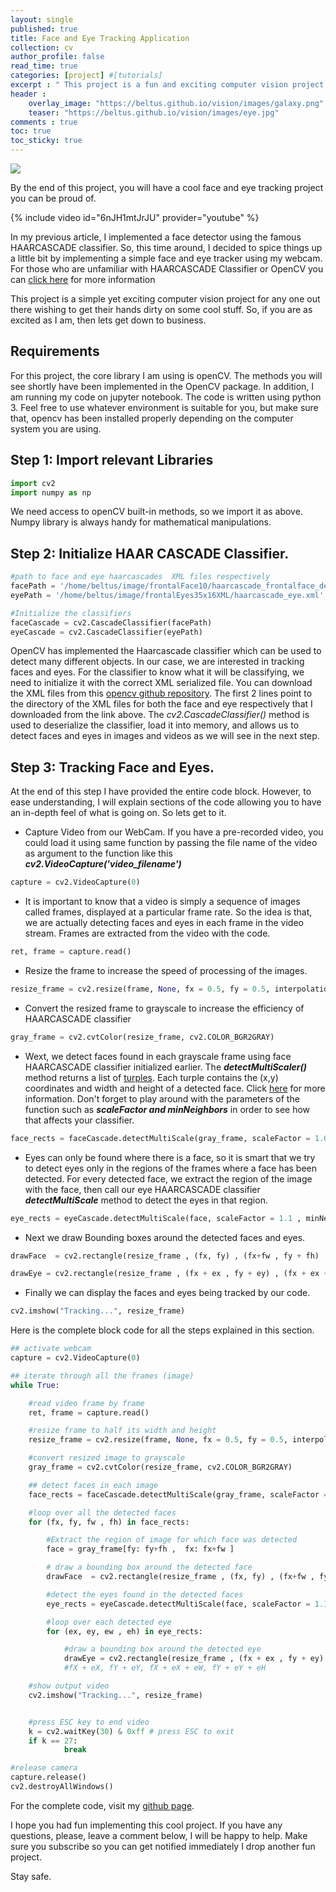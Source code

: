 ```yaml
---
layout: single
published: true
title: Face and Eye Tracking Application
collection: cv
author_profile: false
read_time: true
categories: [project] #[tutorials]
excerpt : " This project is a fun and exciting computer vision project for anyone out there wishing to have a taste of what computer vision is. Who knows? Your journey might start here."
header :
    overlay_image: "https://beltus.github.io/vision/images/galaxy.png"
    teaser: "https://beltus.github.io/vision/images/eye.jpg"
comments : true
toc: true
toc_sticky: true
---
```


![](https://beltus.github.io/vision/images/eye.jpg)

By the end of this project, you will have a cool face and eye tracking project you can be proud of.

{% include video id="6nJH1mtJrJU" provider="youtube" %}


In my previous article, I implemented a face detector using the famous HAARCASCADE classifier. So, this time around, I decided to spice things up a little bit by implementing a simple face and eye tracker using my webcam. For those who are unfamiliar with HAARCASCADE Classifier or OpenCV you can [click here](https://beltus.github.io/vision/project/face-detection/) for more information

This project is a simple yet exciting computer vision project for any one out there wishing to get their hands dirty on some cool stuff. So, if you are as excited as I am, then lets get down to business.

## Requirements
For this project, the core library I am using is openCV. The methods you will see shortly have been implemented in the OpenCV package. In addition, I am running my code on jupyter notebook. The code is written using python 3. Feel free to use whatever environment is suitable for you, but make sure that, opencv has been installed properly depending on the computer system you are using.

## Step 1: Import relevant Libraries
```python
import cv2
import numpy as np
```
We need access to openCV built-in methods, so we import it as above. Numpy library is always handy for mathematical manipulations.

## Step 2: Initialize HAAR CASCADE Classifier.
```python
#path to face and eye haarcascades  XML files respectively
facePath = '/home/beltus/image/frontalFace10/haarcascade_frontalface_default.xml';
eyePath = '/home/beltus/image/frontalEyes35x16XML/haarcascade_eye.xml'

#Initialize the classifiers
faceCascade = cv2.CascadeClassifier(facePath)
eyeCascade = cv2.CascadeClassifier(eyePath)
```
OpenCV has implemented the Haarcascade classifier which can be used to detect many different objects. In our case, we are interested in tracking faces and eyes. For the classifier to know what it will be classifying, we need to initialize it with the correct XML serialized file. You can download the XML files from this [opencv github repository](https://github.com/opencv/opencv/tree/master/data/haarcascades).
The first 2 lines point to the directory of the XML files for both the face and eye respectively that I downloaded from the link above.
The *cv2.CascadeClassifier()* method is used to deserialize the classifier, load it into memory, and allows us to detect faces and eyes in images and videos as we will see in the next step.

## Step 3: Tracking Face and Eyes.
At the end of this step I have provided the entire code block. However, to ease understanding, I will explain sections of the code allowing you to have an in-depth feel of what is going on. So lets get to it.

*  Capture Video from our WebCam. If you have a pre-recorded  video, you could load it using same function by passing the file name of the video as argument to the function like this ***cv2.VideoCapture('video_filename')***

```python
capture = cv2.VideoCapture(0)
```
*  It is important to know that a video is simply a sequence of images called frames, displayed at a particular frame rate. So the idea is that, we are actually detecting faces and eyes in each frame in the video stream. Frames are extracted from the video with the code.

```python
ret, frame = capture.read()

```
* Resize the frame to increase the speed of processing of the images.

```python
resize_frame = cv2.resize(frame, None, fx = 0.5, fy = 0.5, interpolation = cv2.INTER_AREA)
```
* Convert the resized frame to grayscale to increase the efficiency of HAARCASCADE classifier

```python
gray_frame = cv2.cvtColor(resize_frame, cv2.COLOR_BGR2GRAY)
```
* Wext, we detect faces found in each grayscale frame using face HAARCASCADE classifier initialized earlier. The ***detectMultiScaler()*** method returns a list of [turples](https://www.tutorialspoint.com/python/python_tuples.htm). Each turple contains the (x,y) coordinates and width and height of a detected face. Click [here](https://docs.opencv.org/2.4/modules/objdetect/doc/cascade_classification.html) for more information. Don't forget to play around with the parameters of the function such as ***scaleFactor and minNeighbors*** in order to see how that affects your classifier.

```python
face_rects = faceCascade.detectMultiScale(gray_frame, scaleFactor = 1.05, minNeighbors = 5 , minSize = (30,30))
```
*  Eyes can only be found where there is a face, so it is smart that we try to detect eyes only in the regions of the frames where a face has been detected. For every detected face, we extract the region of the image with the face, then call our eye HAARCASCADE classifier ***detectMultiScale*** method to detect the eyes in that region.

```python
eye_rects = eyeCascade.detectMultiScale(face, scaleFactor = 1.1 , minNeighbors = 10 , minSize = (15,15))
```
* Next we draw Bounding boxes around the detected faces and eyes.

```python
drawFace  = cv2.rectangle(resize_frame , (fx, fy) , (fx+fw , fy + fh) , (255, 0, 0), 2)

drawEye = cv2.rectangle(resize_frame , (fx + ex , fy + ey) , (fx + ex + ew , fy + ey + eh) , (0 , 255, 0) , 2)

```

* Finally we can display the faces and eyes being tracked by our code.

```python
cv2.imshow("Tracking...", resize_frame)
```
Here is the complete block code for all the steps explained in this section.

```python
## activate webcam
capture = cv2.VideoCapture(0)

## iterate through all the frames (image)
while True:

    #read video frame by frame
    ret, frame = capture.read()

    #resize frame to half its width and height
    resize_frame = cv2.resize(frame, None, fx = 0.5, fy = 0.5, interpolation = cv2.INTER_AREA)

    #convert resized image to grayscale
    gray_frame = cv2.cvtColor(resize_frame, cv2.COLOR_BGR2GRAY)

    ## detect faces in each image
    face_rects = faceCascade.detectMultiScale(gray_frame, scaleFactor = 1.05, minNeighbors = 5 , minSize = (30,30))

    #loop over all the detected faces
    for (fx, fy, fw , fh) in face_rects:

        #Extract the region of image for which face was detected
        face = gray_frame[fy: fy+fh ,  fx: fx+fw ]

        # draw a bounding box around the detected face
        drawFace  = cv2.rectangle(resize_frame , (fx, fy) , (fx+fw , fy + fh) , (255, 0, 0), 2)

        #detect the eyes found in the detected faces
        eye_rects = eyeCascade.detectMultiScale(face, scaleFactor = 1.1 , minNeighbors = 10 , minSize = (15,15))

        #loop over each detected eye
        for (ex, ey, ew , eh) in eye_rects:

            #draw a bounding box around the detected eye
            drawEye = cv2.rectangle(resize_frame , (fx + ex , fy + ey) , (fx + ex + ew , fy + ey + eh) , (0 , 255, 0) , 2)
            #fX + eX, fY + eY, fX + eX + eW, fY + eY + eH

    #show output video
    cv2.imshow("Tracking...", resize_frame)


    #press ESC key to end video
    k = cv2.waitKey(30) & 0xff # press ESC to exit
    if k == 27:
            break

#release camera            
capture.release()
cv2.destroyAllWindows()
```


For the complete code, visit my [github page](https://github.com/Beltus/Computer-Vision-Projects/tree/master/EYE%20TRACKING).

I hope you had fun implementing this cool project. If you have any questions, please, leave a comment below, I will be happy to help. Make sure you subscribe so you can get notified immediately I drop another fun project.

Stay safe.
